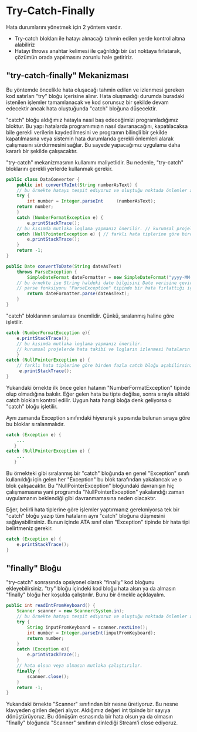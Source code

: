 # Try-Catch-Finally
Hata durumlarını yönetmek için 2 yöntem vardır.

- Try-catch blokları ile hatayı alınacağı tahmin edilen yerde kontrol altına alabiliriz 
- Hatayı throws anahtar kelimesi ile çağrıldığı bir üst noktaya fırlatarak, çözümün orada yapılmasını zorunlu hale getiririz.

## "try-catch-finally" Mekanizması

Bu yöntemde öncelikle hata oluşacağı tahmin edilen ve izlenmesi gereken kod satırları "try" bloğu içerisine alınır. Hata oluşmadığı durumda buradaki istenilen işlemler tamamlanacak ve kod sorunsuz bir şekilde devam edecektir ancak hata oluştuğunda "catch" bloğuna düşecektir.

"catch" bloğu aldığımız hatayla nasıl baş edeceğimizi programladığımız bloktur. Bu yapı hatalarda programımızın nasıl davranacağını, kapatılacaksa bile gerekli verilerin kaydedilmesini ve programın bilinçli bir şekilde kapatılmasına veya sistemin hata durumlarıda gerekli önlemleri alarak çalışmasını sürdürmesini sağlar. Bu sayede yapacağımız uygulama daha kararlı bir şekilde çalışacaktır.

"try-catch" mekanizmasının kullanımı maliyetlidir. Bu nedenle, "try-catch" bloklarını gerekli yerlerde kullanmak gerekir.
```java
public class DataConverter {	
    public int convertToInt(String numberAsText) { 		
    // bu örnekte hatayı tespit ediyoruz ve oluştuğu noktada önlemler alıyoruz. 
    try { 
        int number = Integer.parseInt     (numberAsText); 
    return number; 		
    }
    catch (NumberFormatException e) {
        e.printStackTrace();
    // bu kısımda mutlaka loglama yapmanız önerilir. // kurumsal projelerde hata takibi ve logların izlenmesi hataların çözümü için çok önemlidir. 		}
    catch (NullPointerException e) { // farklı hata tiplerine göre birden fazla catch bloğu açabilirsiniz. 			
        e.printStackTrace();
	}
    return -1; 	
}

public Date convertToDate(String dateAsText)        
    throws ParseException {
        SimpleDateFormat dateFormatter = new SimpleDateFormat("yyyy-MM-dd"); 	
    // bu örnekte ise String haldeki date bilgisini Date verisine çevirmeye çalıştık. 
    // parse fonksiyonu "ParseException" tipinde bir hata fırlattığı için biz de bu hatayı çağrıldığımız bir üste ilettik. 
        return dateFormatter.parse(dateAsText); 	
    }
}
```
"catch" bloklarının sıralaması önemlidir. Çünkü, sıralanmış haline göre işletilir.
```java
catch (NumberFormatException e){ 			
    e.printStackTrace();
    // bu kısımda mutlaka loglama yapmanız önerilir. 
    // kurumsal projelerde hata takibi ve logların izlenmesi hataların çözümü için çok önemlidir.    
    }
catch (NullPointerException e) {
    // farklı hata tiplerine göre birden fazla catch bloğu açabilirsiniz. 			
     e.printStackTrace();
}
```
Yukarıdaki örnekte ilk önce gelen hatanın "NumberFormatException" tipinde olup olmadığına bakılır. Eğer gelen hata bu tipte değilse, sonra sırayla alttaki catch blokları kontrol edilir. Uygun hata hangi bloğa denk geliyorsa o "catch" bloğu işletilir.

Aynı zamanda Exception sınıfındaki hiyerarşik yapısında bulunan sıraya göre bu bloklar sıralanmalıdır.

```java
catch (Exception e) {     
    ...
   }
catch (NullPointerException e) {     
    ...
   }
```

Bu örnekteki gibi sıralanmış bir "catch" bloğunda en genel "Exception" sınıfı kullanıldığı için gelen her "Exception" bu blok tarafından yakalancak ve o blok çalışacaktır. Bu "NullPointerException" bloğundaki davranışın hiç çalışmamasına yani programda "NullPointerException" yakalandığı zaman uygulamanın beklendiği gibi davranmamasına neden olacaktır.

Eğer, belirli hata tiplerine göre işlemler yaptırmanız gerekmiyorsa tek bir "catch" bloğu yazıp tüm hataların aynı "catch" bloğuna düşmesini sağlayabilirsiniz. Bunun içinde ATA sınıf olan "Exception" tipinde bir hata tipi belirtmeniz gerekir.

```java
catch (Exception e) { 	
    e.printStackTrace();
}
```

## "finally" Bloğu

"try-catch" sonrasında opsiyonel olarak "finally" kod bloğunu ekleyebilirsiniz. "try" bloğu içindeki kod bloğu hata alsın ya da almasın "finally" bloğu her koşulda çalıştırılır. Bunu bir örnekle açıklayalım.

```java
public int readIntFromKeyboard() { 	
    Scanner scanner = new Scanner(System.in); 	
    // bu örnekte hatayı tespit ediyoruz ve oluştuğu noktada önlemler alıyoruz. 
    try {	
        String inputFromKeyboard = scanner.nextLine();
        int number = Integer.parseInt(inputFromKeyboard); 		
        return number; 		
	}
    catch (Exception e){
        e.printStackTrace();
    }
    // hata olsun veya olmasın mutlaka çalıştırılır. 
    finally {
        scanner.close();
    }
    return -1; 
}
```
Yukarıdaki örnekte "Scanner" sınıfından bir nesne üretiyoruz. Bu nesne klavyeden girilen değeri alıyor. Aldığımız değeri int tipinde bir sayıya dönüştürüyoruz. Bu dönüşüm esnasında bir hata olsun ya da olmasın "finally" bloğunda "Scanner" sınıfının dinlediği Stream'i close ediyoruz.